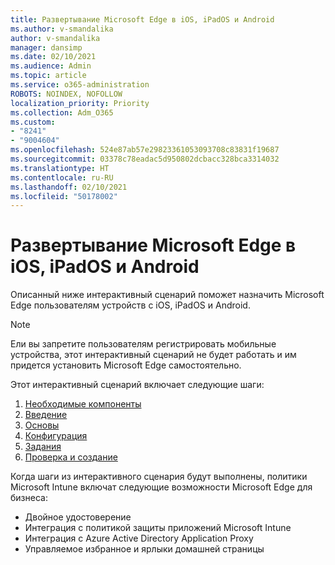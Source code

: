 ```yaml
---
title: Развертывание Microsoft Edge в iOS, iPadOS и Android
ms.author: v-smandalika
author: v-smandalika
manager: dansimp
ms.date: 02/10/2021
ms.audience: Admin
ms.topic: article
ms.service: o365-administration
ROBOTS: NOINDEX, NOFOLLOW
localization_priority: Priority
ms.collection: Adm_O365
ms.custom:
- "8241"
- "9004604"
ms.openlocfilehash: 524e87ab57e29823361053093708c83831f19687
ms.sourcegitcommit: 03378c78eadac5d950802dcbacc328bca3314032
ms.translationtype: HT
ms.contentlocale: ru-RU
ms.lasthandoff: 02/10/2021
ms.locfileid: "50178002"
---
```

# <a name="deploy-microsoft-edge-to-ios-ipados-and-android"></a>Развертывание Microsoft Edge в iOS, iPadOS и Android

Описанный ниже интерактивный сценарий поможет назначить Microsoft Edge пользователям устройств с iOS, iPadOS и Android.

> [!NOTE]
> Ели вы запретите пользователям регистрировать мобильные устройства, этот интерактивный сценарий не будет работать и им придется установить Microsoft Edge самостоятельно.

Этот интерактивный сценарий включает следующие шаги:

1. [Необходимые компоненты](https://docs.microsoft.com/mem/intune/fundamentals/guided-scenarios-edge#prerequisites)
2. [Введение](https://docs.microsoft.com/mem/intune/fundamentals/guided-scenarios-edge#step-1---introduction)
3. [Основы](https://docs.microsoft.com/mem/intune/fundamentals/guided-scenarios-edge#step-2---basics)
4. [Конфигурация](https://docs.microsoft.com/mem/intune/fundamentals/guided-scenarios-edge#step-3---configuration)
5. [Задания](https://docs.microsoft.com/mem/intune/fundamentals/guided-scenarios-edge#step-4---assignments)
6. [Проверка и создание](https://docs.microsoft.com/mem/intune/fundamentals/guided-scenarios-edge#step-5---review--create)

Когда шаги из интерактивного сценария будут выполнены, политики Microsoft Intune включат следующие возможности Microsoft Edge для бизнеса:

- Двойное удостоверение
- Интеграция с политикой защиты приложений Microsoft Intune
- Интеграция с Azure Active Directory Application Proxy
- Управляемое избранное и ярлыки домашней страницы
